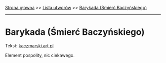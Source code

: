 [Strona głowna](../index.md) >> [Lista utworów](../list.md) >> [Barykada (Śmierć Baczyńskiego)](75.md)

---

# Barykada (Śmierć Baczyńskiego)

Tekst: [kaczmarski.art.pl](https://www.kaczmarski.art.pl/tworczosc/wiersze/barykada-smierc-baczynskiego/)

Element pospolity, nic ciekawego.